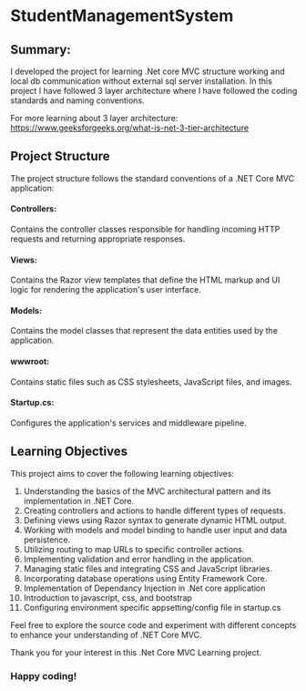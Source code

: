 # StudentManagementSystem

## Summary:
I developed the project for learning .Net core MVC structure working and local db communication without external sql server installation.
In this project I have followed 3 layer architecture where I have followed the coding standards and naming conventions.

For more learning about 3 layer architecture: <a>https://www.geeksforgeeks.org/what-is-net-3-tier-architecture</a>

## Project Structure
The project structure follows the standard conventions of a .NET Core MVC application:

#### Controllers:
Contains the controller classes responsible for handling incoming HTTP requests and returning appropriate responses.
#### Views: 
Contains the Razor view templates that define the HTML markup and UI logic for rendering the application's user interface.
#### Models: 
Contains the model classes that represent the data entities used by the application.
#### wwwroot: 
Contains static files such as CSS stylesheets, JavaScript files, and images.
#### Startup.cs: 
Configures the application's services and middleware pipeline.

## Learning Objectives
This project aims to cover the following learning objectives:

1. Understanding the basics of the MVC architectural pattern and its implementation in .NET Core.
2. Creating controllers and actions to handle different types of requests.
3. Defining views using Razor syntax to generate dynamic HTML output.
4. Working with models and model binding to handle user input and data persistence.
5. Utilizing routing to map URLs to specific controller actions.
6. Implementing validation and error handling in the application.
7. Managing static files and integrating CSS and JavaScript libraries.
8. Incorporating database operations using Entity Framework Core.
9. Implementation of Dependancy Injection in .Net core application
10. Introduction to javascript, css, and bootstrap
11. Configuring environment specific appsetting/config file in startup.cs

Feel free to explore the source code and experiment with different concepts to enhance your understanding of .NET Core MVC.

Thank you for your interest in this .Net Core MVC Learning project. 
### Happy coding!
